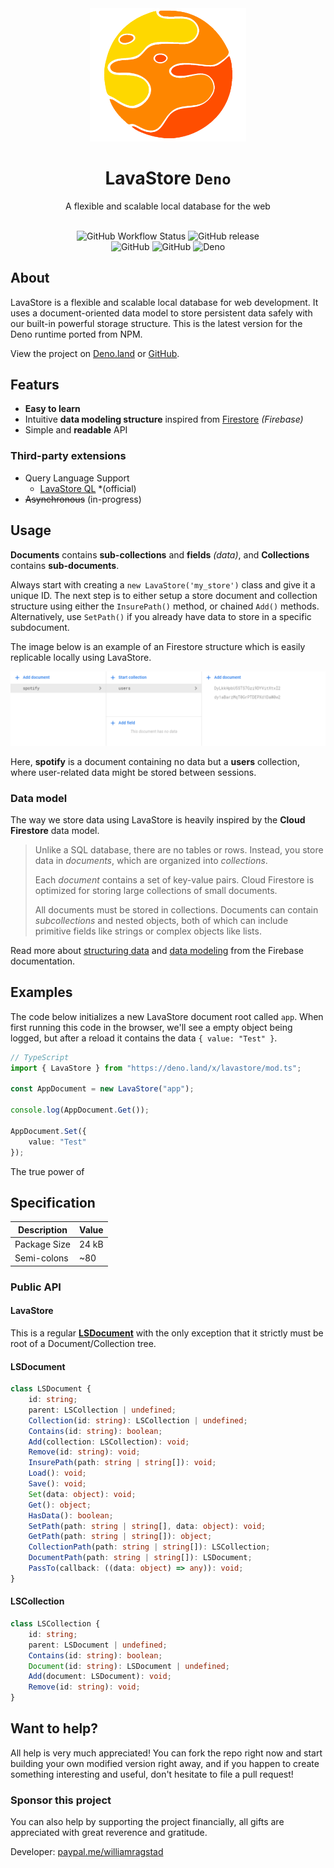 <div align="center">
    <img src="assets/logo.png" width="250px"/>
    <h1>LavaStore <code>Deno</code></h1>
    <p>A flexible and scalable local database for the web</p><br>
    <img alt="GitHub Workflow Status" src="https://img.shields.io/github/workflow/status/WilliamRagstad/LavaStore-Deno/Deno?style=flat-square&color=df5">
    <img alt="GitHub release" src="https://img.shields.io/github/release/WilliamRagstad/LavaStore-Deno?style=flat-square"/>
    <br/>
    <img alt="GitHub" src="https://img.shields.io/github/last-commit/WilliamRagstad/LavaStore-Deno?style=flat-square&color=f70">
    <img alt="GitHub" src="https://img.shields.io/github/contributors/WilliamRagstad/LavaStore-Deno?style=flat-square&color=f60">
	<img alt="Deno" src="https://img.shields.io/badge/deno-1.18.0+-yellow.svg?style=flat-square"/>
    <br/>
</div>






## About

LavaStore is a flexible and scalable local database for web development. It uses a document-oriented data model to store persistent data safely with our built-in powerful storage structure. This is the latest version for the Deno runtime ported from NPM.

View the project on [Deno.land](https://deno.land/x/lavastore) or [GitHub](https://github.com/WilliamRagstad/LavaStore-Deno).

## Featurs

- **Easy to learn**
- Intuitive **data modeling structure** inspired from [Firestore](https://firebase.google.com/docs/firestore/data-model) *(Firebase)*
- Simple and **readable** API

### Third-party extensions

- Query Language Support
  - [LavaStore QL](https://github.com/WilliamRagstad/LavaStore-QL) *(official)
- ~~Asynchronous~~ (in-progress)

## Usage

**Documents** contains **sub-collections** and **fields** *(data)*, and **Collections** contains **sub-documents**.

Always start with creating a `new LavaStore('my_store')` class and give it a unique ID. The next step is to either setup a store document and collection structure using either the `InsurePath()` method, or chained `Add()` methods. Alternatively, use `SetPath()` if you already have data to store in a specific subdocument.

The image below is an example of an Firestore structure which is easily replicable locally using LavaStore.

![Structure](assets/structure.png)

Here, **spotify** is a document containing no data but a **users** collection, where user-related data might be stored between sessions.

### Data model

The way we store data using LavaStore is heavily inspired by the **Cloud Firestore** data model.

> Unlike a SQL database, there are no tables or rows. Instead, you store data in *documents*, which are organized into *collections*.
>
> Each *document* contains a set of key-value pairs. Cloud Firestore is optimized for storing large collections of small documents.
>
> All documents must be stored in collections. Documents can contain *subcollections* and nested objects, both of which can include primitive fields like strings or complex objects like lists.

Read more about [structuring data](https://firebase.google.com/docs/firestore/manage-data/structure-data) and [data modeling](https://firebase.google.com/docs/firestore/data-model) from the Firebase documentation.




## Examples
The code below initializes a new LavaStore document root called `app`. When first running this code in the browser, we'll see a empty object being logged, but after a reload it contains the data `{ value: "Test" }`.

```typescript
// TypeScript
import { LavaStore } from "https://deno.land/x/lavastore/mod.ts";

const AppDocument = new LavaStore("app");

console.log(AppDocument.Get());

AppDocument.Set({
    value: "Test"
});
```

The true power of  

## Specification

| Description  | Value |
| ------------ | ----- |
| Package Size | 24 kB |
| Semi-colons  | ~80   |

### Public API

#### LavaStore

This is a regular [**LSDocument**](#LSDocument) with the only exception that it strictly must be root of a Document/Collection tree.

#### LSDocument

```typescript
class LSDocument {
    id: string;
    parent: LSCollection | undefined;
    Collection(id: string): LSCollection | undefined;
    Contains(id: string): boolean;
    Add(collection: LSCollection): void;
    Remove(id: string): void;
    InsurePath(path: string | string[]): void;
    Load(): void;
    Save(): void;
    Set(data: object): void;
    Get(): object;
    HasData(): boolean;
    SetPath(path: string | string[], data: object): void;
    GetPath(path: string | string[]): object;
    CollectionPath(path: string | string[]): LSCollection;
    DocumentPath(path: string | string[]): LSDocument;
    PassTo(callback: ((data: object) => any)): void;
}
```

#### LSCollection

```typescript
class LSCollection {
    id: string;
    parent: LSDocument | undefined;
    Contains(id: string): boolean;
    Document(id: string): LSDocument | undefined;
    Add(document: LSDocument): void;
    Remove(id: string): void;
}
```



## Want to help?

All help is very much appreciated! You can fork the repo right now and start building your own modified version right away, and if you happen to create something interesting and useful, don't hesitate to file a pull request!

### Sponsor this project

You can also help by supporting the project financially, all gifts are appreciated with great reverence and gratitude.

Developer: [paypal.me/williamragstad](http://paypal.me/williamragstad)
